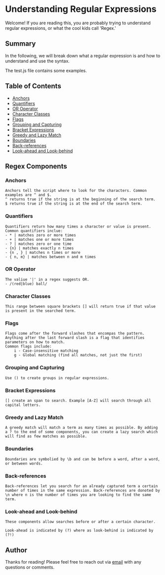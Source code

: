 # Understanding Regular Expressions

Welcome! If you are reading this, you are probably trying to understand regular expressions, or what the cool kids call 'Regex.'

## Summary

In the following, we will break down what a regular expression is and how to understand and use the syntax.

The test.js file contains some examples. 

## Table of Contents

- [Anchors](#anchors)
- [Quantifiers](#quantifiers)
- [OR Operator](#or-operator)
- [Character Classes](#character-classes)
- [Flags](#flags)
- [Grouping and Capturing](#grouping-and-capturing)
- [Bracket Expressions](#bracket-expressions)
- [Greedy and Lazy Match](#greedy-and-lazy-match)
- [Boundaries](#boundaries)
- [Back-references](#back-references)
- [Look-ahead and Look-behind](#look-ahead-and-look-behind)

## Regex Components

### Anchors
    Anchors tell the script where to look for the characters. Common examples are ^ and $.
    ^ returns true if the string is at the beginning of the search term. 
    $ returns true if the string is at the end of the search term. 

### Quantifiers
    Quantifiers return how many times a character or value is present. Common quantifiers inclue:
    - * | matches zero or more times
    - + | matches one or more times
    - ? | matches zero or one time
    - {n} | matches exactly n times
    - {n , } | matches n times or more
    - { n, m} | matches between n and m times
### OR Operator
    The valiue '|' in a regex suggests OR. 
    - /(red|blue) ball/
### Character Classes
    This range between square brackets [] will return true if that value is present in the searched term. 
### Flags
    Flags come after the forward slashes that encompas the pattern. Anything after the last forward slash is a flag that identifies parameters on how to match. 
    Common flags include:
        i - Case-insensitive matching
        g - Global matching (find all matches, not just the first)
### Grouping and Capturing
    Use () to create groups in regular expressions.
### Bracket Expressions
    [] create an span to search. Example [A-Z] will search through all capital letters. 
### Greedy and Lazy Match
    A greedy match will match a term as many times as possible. By adding a ? to the end of some components, you can create a lazy search which will find as few matches as possible.
### Boundaries
    Boundaries are symbolied by \b and can be before a word, after a word, or between words. 
### Back-references
    Back-references let you search for an already captured term a certain number of times in the same expression. Back-references are donoted by \n where n is the number of times you are looking to find the same term. 
### Look-ahead and Look-behind
    These components allow searches before or after a certain character. 

    Look-ahead is indicated by (?) where as look-behind is indicated by (?!)

## Author
Thanks for reading! Please feel free to reach out via [email](mailto:merel.burleigh@gmail.com) with any questions or comments. 

